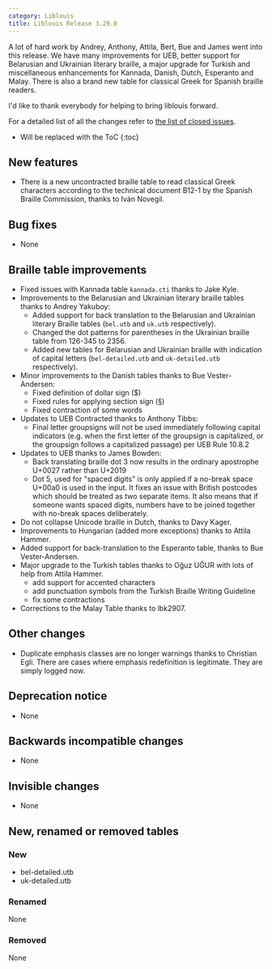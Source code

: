 ```yaml
---
category: Liblouis
title: Liblouis Release 3.29.0
---
```


A lot of hard work by Andrey, Anthony, Attila, Bert, Bue and James went into this release. We have many improvements for UEB, better support for Belarusian and Ukrainian literary braille, a major upgrade for Turkish and miscellaneous enhancements for Kannada, Danish, Dutch, Esperanto and Malay. There is also a brand new table for classical Greek for Spanish braille readers.

I\'d like to thank everybody for helping to bring liblouis forward.

For a detailed list of all the changes refer to [the list of closed issues](https://github.com/liblouis/liblouis/milestone/39?closed=1).

* Will be replaced with the ToC
{:toc}


## New features

-   There is a new uncontracted braille table to read classical Greek characters according to the technical document B12-1 by the Spanish Braille Commission, thanks to Iván Novegil.

## Bug fixes

-   None

## Braille table improvements

-   Fixed issues with Kannada table `kannada.cti` thanks to Jake Kyle.
-   Improvements to the Belarusian and Ukrainian literary braille tables thanks to Andrey Yakuboy:
    -   Added support for back translation to the Belarusian and Ukrainian literary Braille tables (`bel.utb` and `uk.utb` respectively).
    -   Changed the dot patterns for parentheses in the Ukrainian braille table from 126-345 to 2356.
    -   Added new tables for Belarusian and Ukrainian braille with indication of capital letters (`bel-detailed.utb` and `uk-detailed.utb` respectively).
-   Minor improvements to the Danish tables thanks to Bue Vester-Andersen:
    -   Fixed definition of dollar sign (\$)
    -   Fixed rules for applying section sign (§)
    -   Fixed contraction of some words
-   Updates to UEB Contracted thanks to Anthony Tibbs:
    -   Final letter groupsigns will not be used immediately following capital indicators (e.g. when the first letter of the groupsign is capitalized, or the groupsign follows a capitalized passage) per UEB Rule 10.8.2
-   Updates to UEB thanks to James Bowden:
    -   Back translating braille dot 3 now results in the ordinary apostrophe U+0027 rather than U+2019
    -   Dot 5, used for \"spaced digits\" is only applied if a no-break space U+00a0 is used in the input. It fixes an issue with British postcodes which should be treated as two separate items. It also means that if someone wants spaced digits, numbers have to be joined together with no-break spaces deliberately.
-   Do not collapse Unicode braille in Dutch, thanks to Davy Kager.
-   Improvements to Hungarian (added more exceptions) thanks to Attila Hammer.
-   Added support for back-translation to the Esperanto table, thanks to Bue Vester-Andersen.
-   Major upgrade to the Turkish tables thanks to Oğuz UĞUR with lots of help from Attila Hammer.
    -   add support for accented characters
    -   add punctuation symbols from the Turkish Braille Writing Guideline
    -   fix some contractions
-   Corrections to the Malay Table thanks to lbk2907.

## Other changes

-   Duplicate emphasis classes are no longer warnings thanks to Christian Egli. There are cases where emphasis redefinition is legitimate. They are simply logged now.

## Deprecation notice

-   None

## Backwards incompatible changes

-   None

## Invisible changes

-   None

## New, renamed or removed tables

### New

-   bel-detailed.utb
-   uk-detailed.utb

### Renamed

None

### Removed

None
